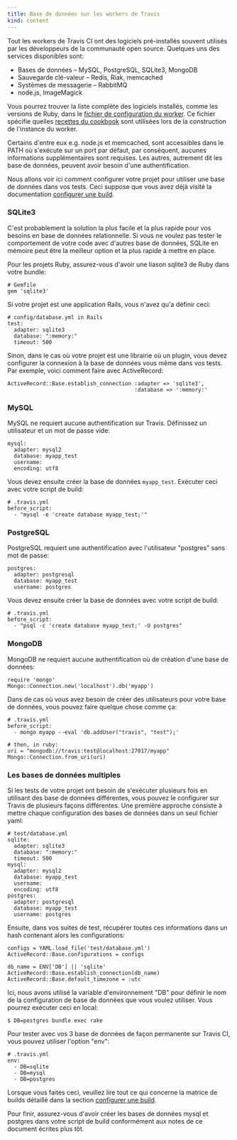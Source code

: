 ```yaml
---
title: Base de données sur les workers de Travis
kind: content
---
```


Tout les workers de Travis CI ont des logiciels pré-installés souvent utilisés par les développeurs de la communauté open source. Quelques uns des services disponibles sont:

* Bases de données – MySQL, PostgreSQL, SQLite3, MongoDB
* Sauvegarde clé-valeur – Redis, Riak, memcached
* Systèmes de messagerie – RabbitMQ
* node.js, ImageMagick

Vous pourrez trouver la liste complète des logiciels installés, comme les versions de Ruby, dans le [fichier de configuration du worker][config]. Ce fichier spécifie quelles [recettes du cookbook][cookbook] sont utilisées lors de la construction de l'instance du worker.

Certains d'entre eux e.g. node.js et memcached, sont accessibles dans le PATH où s'exécute sur un port par défaut, par conséquent, aucunes informations supplémentaires sont requises. Les autres, autrement dit les base de données, peuvent avoir besoin d'une authentification.

Nous allons voir ici comment configurer votre projet pour utiliser une base de données dans vos tests. Ceci suppose que vous avez déjà visité la documentation [configurer une build][build configuration].

### SQLite3

C'est probablement la solution la plus facile et la plus rapide pour vos besoins en base de données relationnelle. Si vous ne voulez pas tester le comportement de votre code avec d'autres base de données, SQLite en mémoire peut être la meilleur option et la plus rapide à mettre en place.

Pour les projets Ruby, assurez-vous d'avoir une liason sqlite3 de Ruby dans votre bundle: 

    # Gemfile
    gem 'sqlite3'

Si votre projet est une application Rails, vous n'avez qu'a définir ceci:

    # config/database.yml in Rails
    test:
      adapter: sqlite3
      database: ":memory:"
      timeout: 500

Sinon, dans le cas où votre projet est une librairie où un plugin, vous devez configurer la connexion à la base de données vous même dans vos tests. Par exemple, voici comment faire avec ActiveRecord:

    ActiveRecord::Base.establish_connection :adapter => 'sqlite3',
                                            :database => ':memory:'

### MySQL

MySQL ne requiert aucune authentification sur Travis. Définissez un utilisateur et un mot de passe vide:

    mysql:
      adapter: mysql2
      database: myapp_test
      username: 
      encoding: utf8

Vous devez ensuite créer la base de données `myapp_test`. Exécuter ceci avec votre script de build:

    # .travis.yml
    before_script:
      - "mysql -e 'create database myapp_test;'"

### PostgreSQL

PostgreSQL requiert une authentification avec l'utilisateur "postgres" sans mot de passe:

    postgres:
      adapter: postgresql
      database: myapp_test
      username: postgres

Vous devez ensuite créer la base de données avec votre script de build:

    # .travis.yml
    before_script:
      - "psql -c 'create database myapp_test;' -U postgres"

### MongoDB

MongoDB ne requiert aucune authentification où de création d'une base de données:

    require 'mongo'
    Mongo::Connection.new('localhost').db('myapp')

Dans de cas où vous avez besoin de créer des utilisateurs pour votre base de données, vous pouvez faire quelque chose comme ça:

    # .travis.yml
    before_script:
      - mongo myapp --eval 'db.addUser("travis", "test");'

    # then, in ruby:
    uri = "mongodb://travis:test@localhost:27017/myapp"
    Mongo::Connection.from_uri(uri)

### Les bases de données multiples

Si les tests de votre projet ont besoin de s'exécuter plusieurs fois en utilisant des base de données différentes, vous pouvez le configurer sur Travis de plusieurs façons différentes. Une première approche consiste à mettre chaque configuration des bases de données dans un seul fichier yaml:  

    # test/database.yml
    sqlite:
      adapter: sqlite3
      database: ":memory:"
      timeout: 500
    mysql:
      adapter: mysql2
      database: myapp_test
      username: 
      encoding: utf8
    postgres:
      adapter: postgresql
      database: myapp_test
      username: postgres

Ensuite, dans vos suites de test, récupérer toutes ces informations dans un hash contenant alors les configurations:

    configs = YAML.load_file('test/database.yml')
    ActiveRecord::Base.configurations = configs

    db_name = ENV['DB'] || 'sqlite'
    ActiveRecord::Base.establish_connection(db_name)
    ActiveRecord::Base.default_timezone = :utc

Ici, nous avons utilisé la variable d'environnement "DB" pour définir le nom de la configuration de base de données que vous voulez utiliser. Vous pourrez exécuter ceci en local:

    $ DB=postgres bundle exec rake

Pour tester avec vos 3 base de données de façon permanente sur Travis CI, vous pouvez utiliser l'option "env":

    # .travis.yml
    env:
      - DB=sqlite
      - DB=mysql
      - DB=postgres

Lorsque vous faites ceci, veuillez lire tout ce qui concerne la matrice de builds détaillé dans la section [configurer une build][build configuration].

Pour finir, assurez-vous d'avoir créer les bases de données mysql et postgres dans votre script de build conformément aux notes de ce document écrites plus tôt.


[cookbook]: https://github.com/travis-ci/travis-cookbooks
[config]: https://github.com/travis-ci/travis-worker/blob/master/config/worker.production.yml
[build configuration]: /docs/user/build-configuration/
